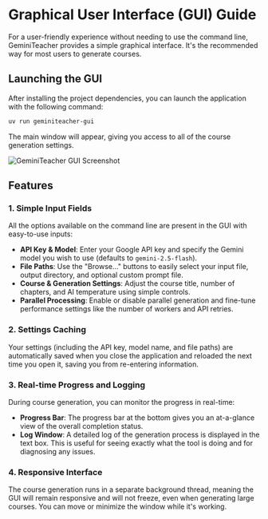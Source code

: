 # Graphical User Interface (GUI) Guide

For a user-friendly experience without needing to use the command line, GeminiTeacher provides a simple graphical interface. It's the recommended way for most users to generate courses.

## Launching the GUI

After installing the project dependencies, you can launch the application with the following command:

```bash
uv run geminiteacher-gui
```

The main window will appear, giving you access to all of the course generation settings.

![GeminiTeacher GUI Screenshot](https://raw.githubusercontent.com/supersheepbear/GeminiTeacher/main/docs/assets/gui_screenshot.png)

## Features

### 1. Simple Input Fields

All the options available on the command line are present in the GUI with easy-to-use inputs:
- **API Key & Model**: Enter your Google API key and specify the Gemini model you wish to use (defaults to `gemini-2.5-flash`).
- **File Paths**: Use the "Browse..." buttons to easily select your input file, output directory, and optional custom prompt file.
- **Course & Generation Settings**: Adjust the course title, number of chapters, and AI temperature using simple controls.
- **Parallel Processing**: Enable or disable parallel generation and fine-tune performance settings like the number of workers and API retries.

### 2. Settings Caching

Your settings (including the API key, model name, and file paths) are automatically saved when you close the application and reloaded the next time you open it, saving you from re-entering information.

### 3. Real-time Progress and Logging

During course generation, you can monitor the progress in real-time:
- **Progress Bar**: The progress bar at the bottom gives you an at-a-glance view of the overall completion status.
- **Log Window**: A detailed log of the generation process is displayed in the text box. This is useful for seeing exactly what the tool is doing and for diagnosing any issues.

### 4. Responsive Interface

The course generation runs in a separate background thread, meaning the GUI will remain responsive and will not freeze, even when generating large courses. You can move or minimize the window while it's working. 
